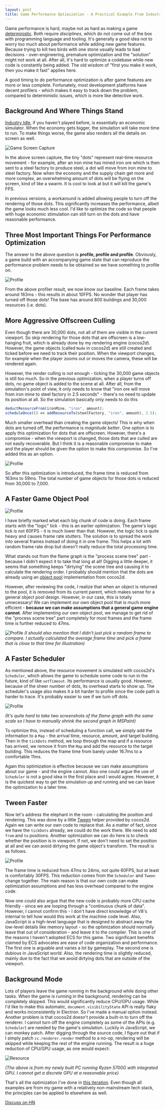```yaml
---
layout: post
title: Game Performance Optimization - A Practical Example From Industry Idle
---
```


Game performance is hard, maybe not as hard as making a game [deterministic](https://ruoyusun.com/2019/03/29/game-networking-2.html#deterministic-is-hard). Both require *disciplines*, which do not come out of the box with programming language and tooling. It's generally a good idea not to worry too much about performance while adding new game features. Because trying to kill two birds with one stone usually leads to bad decisions - over-engineering, premature optimization and the "solution" might not work at all. After all, it's hard to optimize a codebase while new code is constantly being added. The old wisdom of "first you make it work, then you make it fast" applies here.

A good timing to do performance optimization is after game features are more or less complete. Fortunately, most development platforms have decent profilers - which makes it easy to track down the problem, compared to deterministic issues, which is more like detective work.

## Background And Where Things Stand

[Industry Idle](https://industryidle.com/), if you haven't played before, is essentially an economic simulator. When the economy gets bigger, the simulation will take more time to run. To make things worse, the game also renders all the details on screen as well.

![Game Screen Capture](https://i.ibb.co/bNy5Bwh/ezgif-3-6148af3f77.gif)

In the above screen capture, the tiny "dots" represent real-time resource movement - for example, after an iron mine has mined iron ore which is then sent to a steel factory to produce steel, a dot will move from iron mine to steel factory. Now when the economy and the supply chain get more and more complex, an overwhelming amount of dots will be flying on the screen, kind of like a swarm. It is cool to look at but it will kill the game's FPS.

In previous versions, a workaround is added allowing people to turn off the rendering of those dots. This significantly increases the performance, albeit the game looks much less cool. I'd like to optimize the code so that people with huge economic stimulation can still turn on the dots and have reasonable performance.

## Three Most Important Things For Performance Optimization

The answer to the above question is **profile, profile and profile**. Obviously, a game build with an accompanying game state that can reproduce the performance problem needs to be obtained so we have something to profile on.

![Profile](https://i.ibb.co/R05gQQq/image.png)

From the above profiler result, we now know our baseline. Each frame takes around 163ms - this results in about 10FPS. No wonder that player has turned off those dots! The base has around 800 buildings and 30,000 resources (i.e. dots).

## More Aggressive Offscreen Culling

Even though there are 30,000 dots, not all of them are visible in the current viewport. So skip rendering for those dots that are offscreen is a low-hanging fruit, which is already done by my rendering engine (*cocos2d*). However, the game objects (called `Node` in cocos2d) are still created and ticked before we need to track their position. When the viewport changes, for example when the player zooms out or moves the camera, these will be rendered again.

However, the render culling is not enough - ticking the 30,000 game objects is still too much. So in the previous optimization, when a player turns off dots, no game object is added to the scene at all. After all, from the simulation's point of view, it only needs to know that "iron ore will move from iron mine to steel factory in 2.5 seconds" - there's no need to update its position at all. So the simulation basically only needs to do this

```javascript
deductResourceFrom(ironMine, "iron", amount);
scheduleOnce(() => addResourceTo(steelFactory, "iron", amount), 2.5);
```

Much smaller overhead than creating the game objects! This is why when dots are turned off, the performance is *magnitude better*. One option is to apply this optimization for dots that are offscreen. However, there's a compromise - when the viewport is changed, those dots that are culled are not easily recoverable. But I think it is a reasonable compromise to make and the player should be given the option to make this compromise. So I've added this as an option.

![Profile](https://i.ibb.co/J7pQSgX/image.png)

So after this optimization is introduced, the frame time is reduced from 163ms to 59ms. The total number of game objects for those dots is reduced from 30,000 to 7,000.

## A Faster Game Object Pool

![Profile](https://i.ibb.co/HVfqtkk/image.png)

I have briefly marked what each big chunk of code is doing. Each frame starts with the "logic" tick - this is an earlier optimization. The game's logic tick is not 60FPS - it is much lower than that. However, the logic tick is quite heavy and causes frame rate stutters. The solution is to spread the work into several frames instead of doing it in one frame. This helps a lot with random frame rate drop but doesn't really reduce the total processing time.

What stands out from the flame graph is the "process scene tree" part - because I didn't expect it to take that long at all! Digging a little deeper, it seems that something keeps "dirtying" the scene tree and causing it to calculate the rendering order. I probably should mention that the dots are already using an [object pool](https://en.wikipedia.org/wiki/Object_pool_pattern) implementation from cocos2d.

However, after reviewing the code, I realize that when an object is returned to the pool, it is removed from its current parent, which makes sense for a general object pool design. However, in our case, this is totally unnecessary! We can implement our own object pool that is much more efficient - **because we can make assumptions that a general game engine cannot**. After implementing our own object pool, we manage to get rid of the "process scene tree" part completely for most frames and the frame time is further reduced to 47ms.

![Profile](https://i.ibb.co/pW0Ns8N/image.png)
*(I should also mention that I didn't just pick a random frame to compare. I actually calculated the average frame time and pick a frame that is close to that time for illustration)*

## A Faster Scheduler

As mentioned above, the resource movement is simulated with cocos2d's `Scheduler`, which allows the game to schedule some code to run in the future, kind of like `setTimeout`. Its performance is usually good. However, because of the sheer number of dots, its overhead starts to show up. The scheduler's usage also makes it a bit harder to profile since the code path is harder to trace. It's probably easier to see if we turn off dots.

![Profile](https://i.ibb.co/DMsyWyd/image.png)

*(It's quite hard to take two screenshots of the flame graph with the same scale so I have to manually shrink the second graph in MSPaint)*

To optimize this, instead of scheduling a function call, we simply add the information to a `Map` - the arrival time, resource, amount, and target building. Then in the `tickDots` method, we loop through the map and if a resource has arrived, we remove it from the `Map` and add the resource to the target building. This reduces the frame time from barely under 16.7ms to a comfortable 11ms.

Again this optimization is effective because we can make assumptions about our game - and the engine cannot. Also one could argue the use of `Scheduler` is not a good idea in the first place and I would agree. However, it is the quickest way to get the simulation up and running and we can leave the optimization to a later time.

## Tween Faster

Now let's address the elephant in the room - calculating the position and rendering. This was done by a little [Tween](https://docs.cocos.com/creator/2.4/api/en/classes/Tween.html) helper provided by cocos2d. Again we can write our own code to replace that. As a matter of fact, since we have the `tickDots` already, we could do the work there. We need to add `from` and `to` positions. Another optimization we can do here is to check whether the position is in viewport. If not, we don't need to set the position at all and we can avoid dirtying the game object's transform. The result is as follows.

![Profile](https://i.ibb.co/rsYLPFx/image.png)

The frame time is reduced from 47ms to 24ms, not quite 60FPS, but at least is comfortably 30FPS. This reduction comes from the `Scheduler` and `Tween` change together. The main reason is that our own code can make optimization assumptions and has less overhead compared to the engine code.

Now one could also argue that the new code is probably more CPU cache friendly - since we are looping through a "continuous chunk of data". However, I cannot confirm this - I don't have direct knowledge of V8's internal to tell how would this work at the machine code level. Also, JavaScript is a high-level language that is designed to abstract away the low-level details like memory layout - so the optimization should normally leave that out of consideration - and leave it to the compiler. This is one of the reasons I haven't adopted ECS for this game. Two significant benefits claimed by ECS advocates are ease of code organization and performance. The first one is arguable and varies a lot by gameplay. The second one is dubious in JavaScript world. Also, the rendering time is slightly reduced, mainly due to the fact that we avoid dirtying dots that are outside of the viewport.

## Background Mode

Lots of players leave the game running in the background while doing other tasks. When the game is running in the background, rendering can be completely skipped. This would significantly reduce CPU/GPU usage. While I'd like to make this automatic, `document.visibilityState` API is really flaky and works inconsistently in Electron. So I've made a manual option instead. Another problem is that cocos2d doesn't provide a built-in to turn off the renderer. I cannot turn off the engine completely as some of the APIs (e.g. `Scheduler`) are needed by the game's simulation. Luckily in JavaScript, we can monkey patch. After digging through the source code, I figure out that if I simply patch `cc.renderer.render` method to a no-op, rendering will be skipped while keeping the rest of the engine running. The result is a huge reduction of CPU/GPU usage, as one would expect:

![Resource](https://i.ibb.co/P5H6D2Q/image.png)

*(The above is from my newly built PC running Ryzen 5700G with integrated GPU. I cannot get a discrete GPU at a reasonable price)*

That's all the optimization I've done in [this iteration](https://steamcommunity.com/games/1574000/announcements/detail/4331901783670378108). Even though all examples are from my game with a relatively non-mainstream tech stack, the principles can be applied to elsewhere as well.

[Discuss on HN](https://news.ycombinator.com/item?id=30131387)